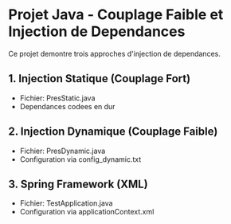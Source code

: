 # Projet Java - Couplage Faible et Injection de Dependances 
 
Ce projet demontre trois approches d'injection de dependances. 
 
## 1. Injection Statique (Couplage Fort) 
- Fichier: PresStatic.java 
- Dependances codees en dur 
 
## 2. Injection Dynamique (Couplage Faible) 
- Fichier: PresDynamic.java 
- Configuration via config_dynamic.txt 
 
## 3. Spring Framework (XML) 
- Fichier: TestApplication.java 
- Configuration via applicationContext.xml 

